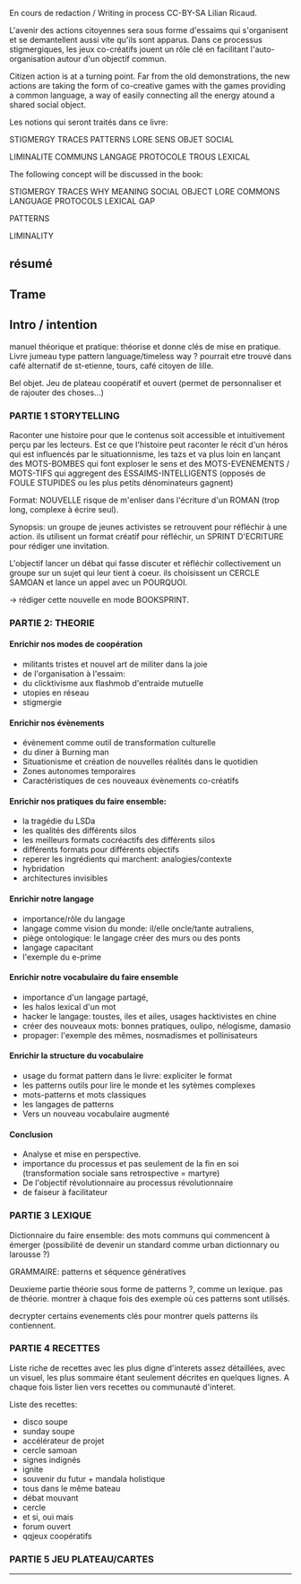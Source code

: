 En cours de redaction / Writing in process
CC-BY-SA Lilian Ricaud.


L'avenir des actions citoyennes sera sous forme d'essaims qui s'organisent et se demantellent aussi vite qu'ils sont apparus. Dans ce processus stigmergiques, les jeux co-créatifs jouent un rôle clé en facilitant l'auto-organisation autour d'un objectif commun.


Citizen action is at a turning point. Far from the old demonstrations, the new actions are taking the form of co-creative games with the games providing a common language, a way of easily connecting all the energy atound a shared social object.

Les notions qui seront traités dans ce livre:

STIGMERGY
TRACES
PATTERNS
LORE
SENS
OBJET SOCIAL 

LIMINALITE 
COMMUNS
LANGAGE
PROTOCOLE
TROUS LEXICAL

The following concept will be discussed in the book: 

STIGMERGY
TRACES
WHY
MEANING
SOCIAL OBJECT
LORE
COMMONS
LANGUAGE
PROTOCOLS
LEXICAL GAP

PATTERNS

LIMINALITY


## résumé


## Trame


## Intro / intention

manuel théorique et pratique: théorise et donne clés de mise en pratique. Livre jumeau type pattern language/timeless way ?
pourrait etre trouvé dans café alternatif de st-etienne, tours, café citoyen de lille.

Bel objet. Jeu de plateau coopératif et ouvert (permet de personnaliser et de rajouter des choses...)

### PARTIE 1 STORYTELLING

Raconter une histoire pour que le contenus soit accessible et intuitivement perçu par les lecteurs. Est ce que l'histoire peut raconter le récit d'un héros qui est influencés par le situationnisme, les tazs et va plus loin en lançant des MOTS-BOMBES qui font exploser le sens et des MOTS-EVENEMENTS / MOTS-TIFS qui aggregent des ESSAIMS-INTELLIGENTS (opposés de FOULE STUPIDES ou les plus petits dénominateurs gagnent)

Format: NOUVELLE risque de m'enliser dans l'écriture d'un ROMAN (trop long, complexe à écrire seul).

Synopsis: un groupe de jeunes activistes se retrouvent pour réfléchir à une action. ils utilisent un  format créatif pour réfléchir, un SPRINT D'ECRITURE pour rédiger une invitation.

L'objectif lancer un débat qui fasse discuter et réfléchir collectivement un groupe sur un sujet qui leur tient à coeur. ils choisissent un CERCLE SAMOAN et lance un appel avec un POURQUOI.

-> rédiger cette nouvelle en mode BOOKSPRINT. 

### PARTIE 2: THEORIE 



#### Enrichir nos modes de coopération
- militants tristes et nouvel art de militer dans la joie
- de l'organisation à l'essaim: 
- du clicktivisme aux flashmob d'entraide mutuelle
- utopies en réseau
- stigmergie

#### Enrichir nos évènements
- évènement comme outil de transformation culturelle
- du diner à Burning man
- Situationisme et création de nouvelles réalités dans le quotidien
- Zones autonomes temporaires
- Caractéristiques de ces nouveaux évènements co-créatifs

#### Enrichir nos pratiques du faire ensemble: 
- la tragédie du LSDa
- les qualités des différents silos
- les meilleurs formats cocréactifs des différents silos
- différents formats pour différents objectifs
- reperer les ingrédients qui marchent: analogies/contexte
- hybridation
- architectures invisibles

#### Enrichir notre langage
- importance/rôle du langage
- langage comme vision du monde: il/elle oncle/tante autraliens, 
- piège ontologique: le langage créer des murs ou des ponts
- langage capacitant
- l'exemple du e-prime

#### Enrichir notre vocabulaire du faire ensemble
- importance d'un langage partagé, 
- les halos lexical d'un mot
- hacker le langage: toustes, iles et ailes, usages hacktivistes en chine
- créer des nouveaux mots: bonnes pratiques, oulipo, nélogisme, damasio
- propager: l'exemple des mêmes, nosmadismes et pollinisateurs

#### Enrichir la structure du vocabulaire
- usage du format pattern dans le livre: expliciter le format
- les patterns outils pour lire le monde et les sytèmes complexes
- mots-patterns et mots classiques
- les langages de patterns
- Vers un nouveau vocabulaire augmenté

#### Conclusion

- Analyse et mise en perspective.
- importance du processus et pas seulement de la fin en soi (transformation sociale sans retrospective = martyre)
- De l'objectif révolutionnaire au processus révolutionnaire
- de faiseur à facilitateur

### PARTIE 3 LEXIQUE

Dictionnaire du faire ensemble: des mots communs qui commencent à émerger (possibilité de devenir un standard comme urban dictionnary ou larousse ?)

GRAMMAIRE: patterns et séquence génératives

Deuxieme partie théorie sous forme de patterns ?, comme un lexique. pas de théorie. montrer à chaque fois des exemple où ces patterns sont utilisés. 

decrypter certains evenements clés pour montrer quels patterns ils contiennent.

### PARTIE 4 RECETTES

Liste riche de recettes avec les plus digne d'interets assez détaillées, avec un visuel, les plus sommaire étant seulement décrites en quelques lignes. A chaque fois lister lien vers recettes ou communauté d'interet.

Liste des recettes:

- disco soupe
- sunday soupe
- accélérateur de projet
- cercle samoan
- signes indignés
- ignite
- souvenir du futur + mandala holistique
- tous dans le même bateau
- débat mouvant
- cercle
- et si, oui mais
- forum ouvert
- qqjeux coopératifs

### PARTIE 5 JEU PLATEAU/CARTES

---

